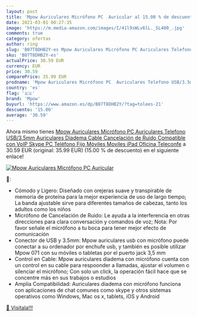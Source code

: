 ```yaml
---
layout: post
title: 'Mpow Auriculares Micrófono PC  Auricular al 15.00 % de descuento'
date: 2021-03-01 00:27:35
image: 'https://m.media-amazon.com/images/I/41l9sWLv6lL._SL400_.jpg'
comments: true
category: ofertas
author: ring
slug: 'B07T8DHB2Y-es Mpow Auriculares Micrófono PC Auriculares Telefono...'
sku: 'B07T8DHB2Y-es'
actualPrice: 30.59 EUR
currency: EUR
price: 30.59
comparePrice: 35.99 EUR
prodname: 'Mpow Auriculares Micrófono PC  Auriculares Telefono USB/3.5mm  Auriculares Diadema Cable  Cancelación de Ruido  Compatible con VoIP  Skype  PC  Teléfono Fijo  Móviles  Moviles iPad  Oficina  Teleconfe'
country: 'es'
flag: '🇪🇸'
brand: 'Mpow'
buyurl: 'https://www.amazon.es/dp/B07T8DHB2Y/?tag=tolees-21'
descuento: '15.00'
average: '30.59'
---
```


Ahora mismo tienes [Mpow Auriculares Micrófono PC  Auriculares Telefono USB/3.5mm  Auriculares Diadema Cable  Cancelación de Ruido  Compatible con VoIP  Skype  PC  Teléfono Fijo  Móviles  Moviles iPad  Oficina  Teleconfe](https://www.amazon.es/dp/B07T8DHB2Y/?tag=tolees-21) a 30.59 EUR (original: 35.99 EUR) (15.00 %  de descuento) en el siguiente enlace!

[![Mpow Auriculares Micrófono PC  Auricular](https://m.media-amazon.com/images/I/41l9sWLv6lL._SL400_.jpg)](https://www.amazon.es/dp/B07T8DHB2Y/?tag=tolees-21)

🔎:

- Cómodo y Ligero: Diseñado con orejeras suave y transpirable de memoria de proteína para la mejor experiencia de uso de largo tiempo; La banda ajustable sirve para diferentes tamaños de cabezas, tanto los adultos como los niños
- Micrófono de Cancelación de Ruido: Le ayuda a la interferencia en otras direcciones para clara conversación y comandos de voz; Nota: Por favor señale el micrófono a tu boca para tener mejor efecto de comunicación
- Conector de USB y 3.5mm: Mpow auriculares usb con micrófono puede conectar a su ordenador por enchufe usb, y también es posible utilizar Mpow 071 con su móviles o tabletas por el puerto jack 3,5 mm
- Control en Cable: Mpow auriculares diadema con micrófono cuenta con un control en su cable para respoonder a llamadas, ajustar el volumen o silenciar el micrófono; Con solo un click, la operación fácil hace que se concentre más en sus trabajos o estudios
- Amplia Compatibilidad: Auriculares diadema con micrófono funciona con aplicaciones de chat comunes como skype y otros sistemas operativos como Windows, Mac os x, tablets, iOS y Android

[🛒 Visítala!!!](https://www.amazon.es/dp/B07T8DHB2Y/?tag=tolees-21)
